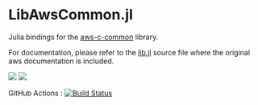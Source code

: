 # LibAwsCommon.jl

Julia bindings for the [aws-c-common](https://github.com/awslabs/aws-c-common) library.

For documentation, please refer to the [lib.jl](https://github.com/JuliaServices/LibAwsCommon.jl/blob/main/src/lib.jl) source file where the original aws documentation is included.

[![](https://img.shields.io/badge/docs-stable-blue.svg)](https://JuliaServices.github.io/LibAwsCommon.jl/stable)
[![](https://img.shields.io/badge/docs-dev-blue.svg)](https://JuliaServices.github.io/LibAwsCommon.jl/dev)

GitHub Actions : [![Build Status](https://github.com/JuliaServices/LibAwsCommon.jl/workflows/CI/badge.svg)](https://github.com/JuliaServices/LibAwsCommon.jl/actions?query=workflow%3ACI+branch%3Amaster)
